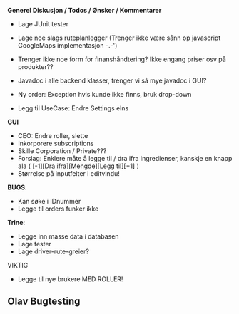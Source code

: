 **Generel Diskusjon / Todos / Ønsker / Kommentarer**

- Lage JUnit tester
- Lage noe slags ruteplanlegger (Trenger ikke være sånn op javascript GoogleMaps implementasjon -.-')
- Trenger ikke noe form for finanshåndtering? Ikke engang priser osv på produkter??
- Javadoc i alle backend klasser, trenger vi så mye javadoc i GUI?
- Ny order: Exception hvis kunde ikke finns, bruk drop-down

- Legg til UseCase: Endre Settings elns

**GUI**
- CEO: Endre roller, slette
- Inkorporere subscriptions
- Skille Corporation / Private???
- Forslag: Enklere måte å legge til / dra ifra ingredienser, kanskje en knapp ala
	( [-1][Dra ifra][Mengde][Legg til][+1] )
- Størrelse på inputfelter i editvindu!

**BUGS**:
- Kan søke i IDnummer
- Legge til orders funker ikke

**Trine**:
- Legge inn masse data i databasen
- Lage tester
- Lage driver-rute-greier?

VIKTIG
- Legge til nye brukere MED ROLLER!

**Olav Bugtesting**
-
